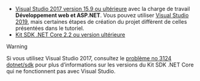 * [Visual Studio 2017 version 15.9 ou ultérieure](https://visualstudio.microsoft.com/downloads/) avec la charge de travail **Développement web et ASP.NET**. Vous pouvez utiliser [Visual Studio 2019](https://visualstudio.microsoft.com/downloads/?utm_medium=microsoft&utm_source=docs.microsoft.com&utm_campaign=inline+link&utm_content=download+vs2019), mais certaines étapes de création du projet diffèrent de celles présentées dans le tutoriel.
* [Kit SDK .NET Core 2.2 ou version ultérieure](https://www.microsoft.com/net/download/all)

> [!WARNING]
> Si vous utilisez Visual Studio 2017, consultez le [problème no 3124 dotnet/sdk](https://github.com/dotnet/sdk/issues/3124) pour plus d’informations sur les versions du Kit SDK .NET Core qui ne fonctionnent pas avec Visual Studio.
